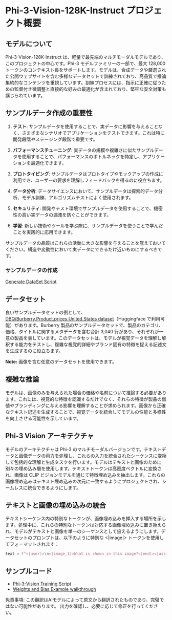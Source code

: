 # Phi-3-Vision-128K-Instruct プロジェクト概要

## モデルについて

Phi-3-Vision-128K-Instruct は、軽量で最先端のマルチモーダルモデルであり、このプロジェクトの中心です。Phi-3 モデルファミリーの一部で、最大 128,000 トークンのコンテキスト長をサポートします。モデルは、合成データや厳選された公開ウェブサイトを含む多様なデータセットで訓練されており、高品質で推論集約的なコンテンツを重視しています。訓練プロセスには、指示に正確に従うための監督付き微調整と直接的な好みの最適化が含まれており、堅牢な安全対策も講じられています。

## サンプルデータ作成の重要性

1. **テスト**: サンプルデータを使用することで、実データに影響を与えることなく、さまざまなシナリオでアプリケーションをテストできます。これは特に開発段階やステージング段階で重要です。

2. **パフォーマンスチューニング**: 実データの規模や複雑さに似たサンプルデータを使用することで、パフォーマンスのボトルネックを特定し、アプリケーションを最適化できます。

3. **プロトタイピング**: サンプルデータはプロトタイプやモックアップの作成に利用でき、ユーザーの要求を理解しフィードバックを得るのに役立ちます。

4. **データ分析**: データサイエンスにおいて、サンプルデータは探索的データ分析、モデル訓練、アルゴリズムテストによく使用されます。

5. **セキュリティ**: 開発やテスト環境でサンプルデータを使用することで、機密性の高い実データの漏洩を防ぐことができます。

6. **学習**: 新しい技術やツールを学ぶ際に、サンプルデータを使うことで学んだことを実践的に応用できます。

サンプルデータの品質はこれらの活動に大きな影響を与えることを覚えておいてください。構造や変動性において実データにできるだけ近いものにするべきです。

### サンプルデータの作成
[Generate DataSet Script](./CreatingSampleData.md)

## データセット

良いサンプルデータセットの例として、[DBQ/Burberry.Product.prices.United.States dataset](https://huggingface.co/datasets/DBQ/Burberry.Product.prices.United.States)（Huggingface で利用可能）があります。Burberry 製品のサンプルデータセットで、製品のカテゴリ、価格、タイトルに関するメタデータを含む合計 3,040 行があり、それぞれが一意の製品を表しています。このデータセットは、モデルが視覚データを理解し解釈する能力をテストし、複雑な視覚的詳細やブランド固有の特徴を捉える記述文を生成するのに役立ちます。

**Note:** 画像を含む任意のデータセットを使用できます。

## 複雑な推論

モデルは、画像のみを与えられた場合の価格や名前について推論する必要があります。これには、視覚的な特徴を認識するだけでなく、それらの特徴が製品の価値やブランディングに与える影響を理解することが求められます。画像から正確なテキスト記述を生成することで、視覚データを統合してモデルの性能と多様性を向上させる可能性を示しています。

## Phi-3 Vision アーキテクチャ

モデルのアーキテクチャは Phi-3 のマルチモーダルバージョンです。テキストデータと画像データの両方を処理し、これらの入力を統合されたシーケンスに変換して包括的な理解と生成タスクを行います。モデルはテキストと画像のために別々の埋め込み層を使用します。テキストトークンは高密度ベクトルに変換され、画像は CLIP ビジョンモデルを通じて特徴埋め込みを抽出します。これらの画像埋め込みはテキスト埋め込みの次元に一致するようにプロジェクトされ、シームレスに統合できるようにします。

## テキストと画像の埋め込みの統合

テキストシーケンス内の特別なトークンが、画像埋め込みを挿入する場所を示します。処理中に、これらの特別なトークンは対応する画像埋め込みに置き換えられ、モデルがテキストと画像を単一のシーケンスとして扱えるようにします。データセットのプロンプトは、以下のように特別な <|image|> トークンを使用してフォーマットされます：

```python
text = f"<|user|>\n<|image_1|>What is shown in this image?<|end|><|assistant|>\nProduct: {row['title']}, Category: {row['category3_code']}, Full Price: {row['full_price']}<|end|>"
```

## サンプルコード
- [Phi-3-Vision Training Script](../../../../code/04.Finetuning/Phi-3-vision-Trainingscript.py)
- [Weights and Bias Example walkthrough](https://wandb.ai/byyoung3/mlnews3/reports/How-to-fine-tune-Phi-3-vision-on-a-custom-dataset--Vmlldzo4MTEzMTg3)

免責事項: この翻訳はAIモデルによって原文から翻訳されたものであり、完璧ではない可能性があります。 出力を確認し、必要に応じて修正を行ってください。